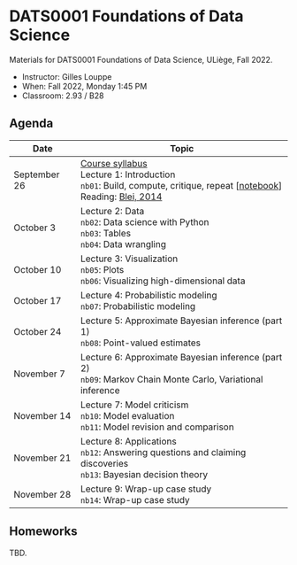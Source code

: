 # DATS0001 Foundations of Data Science

Materials for DATS0001 Foundations of Data Science, ULiège, Fall 2022.

- Instructor: Gilles Louppe
- When: Fall 2022, Monday 1:45 PM
- Classroom: 2.93 / B28

## Agenda

| Date | Topic |
| --- | --- |
| September 26 | [Course syllabus](https://glouppe.github.io/dats0001-foundations-of-data-science/?p=course-syllabus.md)<br> Lecture 1: Introduction<br>`nb01`: Build, compute, critique, repeat [[notebook](./nb01-box-loop.ipynb)]<br>Reading: [Blei, 2014](http://www.cs.columbia.edu/~blei/fogm/2020F/readings/Blei2014.pdf) |
| October 3 | Lecture 2: Data<br>`nb02`: Data science with Python<br>`nb03`: Tables<br>`nb04`: Data wrangling |
| October 10 | Lecture 3: Visualization<br>`nb05`: Plots<br>`nb06`: Visualizing high-dimensional data  |
| October 17 | Lecture 4: Probabilistic modeling<br>`nb07`: Probabilistic modeling |
| October 24 | Lecture 5: Approximate Bayesian inference (part 1)<br>`nb08`: Point-valued estimates |
| November 7 | Lecture 6: Approximate Bayesian inference (part 2)<br>`nb09`: Markov Chain Monte Carlo, Variational inference |
| November 14 | Lecture 7: Model criticism<br>`nb10`: Model evaluation<br>`nb11`: Model revision and comparison |
| November 21 | Lecture 8: Applications<br>`nb12`: Answering questions and claiming discoveries<br>`nb13`: Bayesian decision theory |
| November 28 | Lecture 9: Wrap-up case study<br>`nb14`: Wrap-up case study |

## Homeworks

TBD.